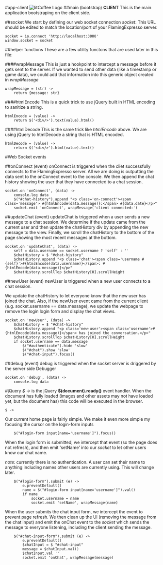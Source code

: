 #app-client ![litCoffee Logo](https://raw.github.com/scanton/flaming-expresso/master/public/images/litCoffee-icon.png)
##main (bootstrap) **CLIENT**
This is the main application bootstraping on the client side.

##socket
We start by defining our web socket connection *socket*.  This URL should be edited to match the location/port of your FlamingExpresso server.

	socket = io.connect 'http://localhost:3000'
	window.socket = socket

##helper functions
These are a few utility functons that are used later in this file:

####wrapMessage
This is just a hookpoint to intercept a message before it gets sent to the server.  If we wanted to send other data (like a timestamp or game data), we could add that information into this generic object created in *wrapMessage*

	wrapMessage = (str) ->
		return {message: str}

####htmlEncode
This is a quick trick to use jQuery built in HTML encoding to sanitize a string.

	htmlEncode = (value) ->
		return $('<div/>').text(value).html()

####htmlDecode
This is the same trick like *htmlEncode* above.  We are using jQuery to htmlDecode a string that is HTML encoded.

	htmlDecode = (value) ->
		return $('<div/>').html(value).text()

#Web Socket events

##onConnect (event)
onConnect is triggered when the cliet successfully connects to the FlamingExpresso server.  All we are doing is outputting the data sent to the onConnect event to the console.  We then append the chat history showing the user that they have connected to a chat session.

	socket.on 'onConnect', (data) ->
		console.log data
		$("#chat-history").append "<p class='on-connect'><span class='message'> #{htmlEncode(data.message)}:</span> #{data.date}</p>"
		socket.emit 'onConnect', wrapMessage('client connected:')

##updateChat (event)
updateChat is triggered when a user sends a new message to a chat session.  We determine if the update came from the current user and then update the chatHistory div by appending the new message to the view.  Finally, we scroll the chatHistory to the bottom of the page showing the most recent messages at the bottom.

	socket.on 'updateChat', (data) ->
		self = data.username == socket.username ? 'self' : ''
		$chatHistory = $ "#chat-history"
		$chatHistory.append "<p class='chat'><span class='username #{self}'>#{htmlEncode(data.username)}</span>: #{htmlEncode(data.message)}</p>"
		$chatHistory.scrollTop $chatHistory[0].scrollHeight

##newUser (event)
newUser is triggered when a new user connects to a chat session.

We update the chatHistory to let everyone know that the new user has joined the chat.  Also, if the newUser event came from the current client (e.g. socket.username == data.message), we update the webpage to remove the login login form and display the chat views.

	socket.on 'newUser', (data) ->
		$chatHistory = $ "#chat-history"
		$chatHistory.append "<p class='new-user'><span class='username'>#{htmlEncode(data.message)}</span> has joined the conversation.</p>"
		$chatHistory.scrollTop $chatHistory[0].scrollHeight
		if socket.username == data.message
			$("#authenticate").hide 'slow'
			$("#chat").show 'slow'
			$("#chat-input").focus()

##debug (event)
debug is triggered when the socket server is driggered by the server side Debugger

	socket.on 'debug', (data) ->
		console.log data

#jQuery
*$ ->* is the jQuery **$(document).ready()** event handler.  When the document has fully loaded (images and other assets may not have loaded yet, but the document has) this code will be executed in the browser.

	$ ->

Our current home page is fairly simple.  We make it even more simple my focusing the cursor on the login-form inputs

		$("#login-form input[name='username']").focus()

When the login form is submitted, we intercept that event (so the page does not refresh), and then emit 'setName' into our *socket* to let other users know our chat name.

*note:* currently there is no authentication.  A user can set their name to anything including names other users are currently using.  This will change later.

		$("#login-form").submit (e) ->
			e.preventDefault()
			name = $("#login-form input[name='username']").val()
			if name
				socket.username = name
				socket.emit 'setName', wrapMessage(name)

When the user submits the chat input form, we intercept the event to prevent page refresh.  We then clean up the UI (removing the message from the chat input) and emit the onChat event to the *socket* which sends the message to everyone listening, including the client sending the message.

		$("#chat-input-form").submit (e) ->
			e.preventDefault()
			$chatInput = $ "#chat-input"
			message = $chatInput.val()
			$chatInput.val ''
			socket.emit 'onChat', wrapMessage(message)
